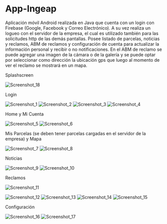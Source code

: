# App-Ingeap
Aplicación móvil Android realizada en Java que cuenta con un login con Firebase (Google, Facebook y Correo Electrónico). A su vez realiza un logueo con el servidor de la empresa, el cual es utilizado también para las solicitudes http de las demás pantallas. Posee listado de parcelas, noticias y reclamos, ABM de reclamos y configuración de cuenta para actualizar la información personal y recibir o no notificaciones. En el ABM de reclamo se puede agregar una imagen de la cámara o de la galería y se puede optar por seleccionar como dirección la ubicación gps que luego al momento de ver el reclamo se mostrará en un mapa.

Splashscreen

![Screenshot_18](https://user-images.githubusercontent.com/45102218/104093737-4060dc00-526b-11eb-91cf-776ed90eaea9.png)

Login

![Screenshot_1](https://user-images.githubusercontent.com/45102218/104093190-b400ea00-5267-11eb-82d8-1081fa879730.png) ![Screenshot_2](https://user-images.githubusercontent.com/45102218/104093192-b5321700-5267-11eb-9a6d-9a89c099e528.png)
![Screenshot_3](https://user-images.githubusercontent.com/45102218/104093193-b5caad80-5267-11eb-8273-ac9da0e907d6.png) ![Screenshot_4](https://user-images.githubusercontent.com/45102218/104093194-b5caad80-5267-11eb-82f5-3192d0d65f9d.png)

Home y Mi Cuenta

![Screenshot_5](https://user-images.githubusercontent.com/45102218/104093225-e7dc0f80-5267-11eb-9022-68f7638ab3f7.png) ![Screenshot_6](https://user-images.githubusercontent.com/45102218/104093260-1e198f00-5268-11eb-86d6-c11e435266e9.png)

Mis Parcelas (se deben tener parcelas cargadas en el servidor de la empresa) y Mapa

![Screenshot_7](https://user-images.githubusercontent.com/45102218/104093277-4dc89700-5268-11eb-842c-939938323264.png) ![Screenshot_8](https://user-images.githubusercontent.com/45102218/104093295-76509100-5268-11eb-91bf-0e4883739a5b.png)

Noticias

![Screenshot_9](https://user-images.githubusercontent.com/45102218/104093327-ab5ce380-5268-11eb-8f8d-c87e8dea3b54.png) ![Screenshot_10](https://user-images.githubusercontent.com/45102218/104093337-be6fb380-5268-11eb-9c3b-c9327ccd4816.png)

Reclamos

![Screenshot_11](https://user-images.githubusercontent.com/45102218/104093400-0e4e7a80-5269-11eb-8f7f-cecb45c2866c.png)

![Screenshot_12](https://user-images.githubusercontent.com/45102218/104093451-5b325100-5269-11eb-9fda-26e263c054e7.png) ![Screenshot_13](https://user-images.githubusercontent.com/45102218/104093452-5cfc1480-5269-11eb-8551-4ab7f7a2bc5b.png)
![Screenshot_14](https://user-images.githubusercontent.com/45102218/104093541-dd227a00-5269-11eb-8b7c-a16fea7eaa9d.png) ![Screenshot_15](https://user-images.githubusercontent.com/45102218/104093544-e0b60100-5269-11eb-805d-2779465a3cb4.png)

Configuración

![Screenshot_16](https://user-images.githubusercontent.com/45102218/104093713-098ac600-526b-11eb-8951-6da10faf45ad.png) ![Screenshot_17](https://user-images.githubusercontent.com/45102218/104093716-0b548980-526b-11eb-9a54-34014b58c8b1.png)
